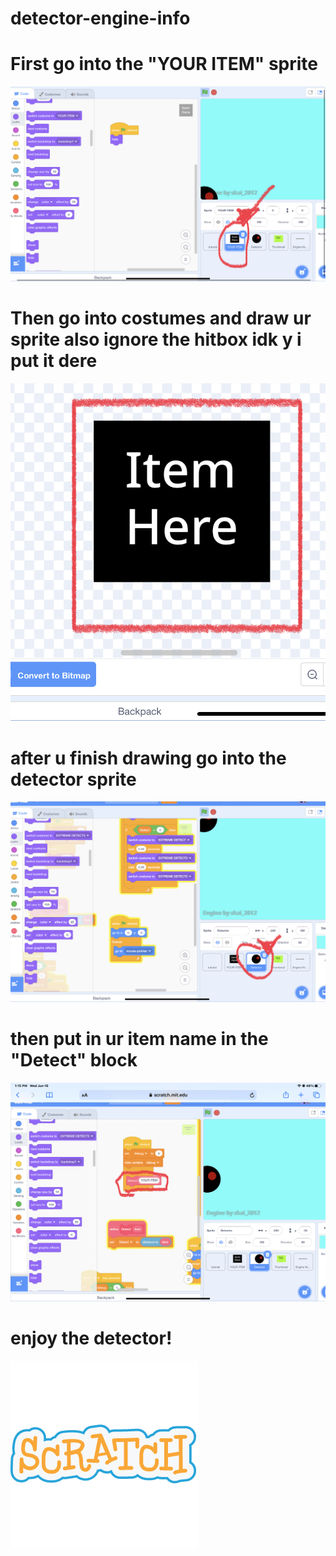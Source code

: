 # detector-engine-info

 # First go into the "YOUR ITEM" sprite
<img src = https://github.com/Skai-2012/detector-engine-info/blob/main/757C8767-0574-4E6F-86EE-102C4BFF09D8.jpeg>

# Then go into costumes and draw ur sprite also ignore the hitbox idk y i put it dere
<img src = https://github.com/Skai-2012/detector-engine-info/blob/main/D5EE19C7-45FB-495B-959A-DF2AC929A822.jpeg>

# after u finish drawing go into the detector sprite
<img src = https://github.com/Skai-2012/detector-engine-info/blob/main/1B2619D6-7944-4080-83B8-13F8A5E5E3CB.jpeg>

# then put in ur item name in the "Detect" block
<img src = https://github.com/Skai-2012/detector-engine-info/blob/main/E219A4CC-1813-4707-8E2F-F6B81F35FD18.jpeg>

# enjoy the detector!
<img src = https://github.com/Skai-2012/detector-engine-info/blob/main/scratch-icon.png>
